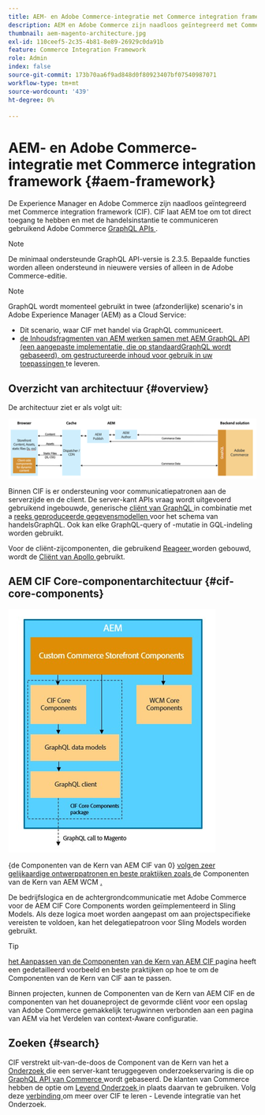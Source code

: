 ```yaml
---
title: AEM- en Adobe Commerce-integratie met Commerce integration framework
description: AEM en Adobe Commerce zijn naadloos geïntegreerd met Commerce integration framework (CIF). CIF stelt AEM in staat toegang te krijgen tot een Adobe Commerce-exemplaar en te communiceren met Adobe Commerce via GraphQL. Ook kunnen AEM-auteurs producten- en rubriekkiezers en de productconsole gebruiken om producten- en categoriegegevens op aanvraag van Adobe Commerce te doorzoeken. Daarnaast biedt CIF een winkel die de handelsprojecten kan versnellen.
thumbnail: aem-magento-architecture.jpg
exl-id: 110ceef5-2c35-4b81-8e89-26929c0da91b
feature: Commerce Integration Framework
role: Admin
index: false
source-git-commit: 173b70aa6f9ad848d0f80923407bf07540987071
workflow-type: tm+mt
source-wordcount: '439'
ht-degree: 0%

---
```


# AEM- en Adobe Commerce-integratie met Commerce integration framework {#aem-framework}

De Experience Manager en Adobe Commerce zijn naadloos geïntegreerd met Commerce integration framework (CIF). CIF laat AEM toe om tot direct toegang te hebben en met de handelsinstantie te communiceren gebruikend Adobe Commerce [ GraphQL APIs ](https://devdocs.magento.com/guides/v2.4/graphql/).

>[!NOTE]
>
> De minimaal ondersteunde GraphQL API-versie is 2.3.5. Bepaalde functies worden alleen ondersteund in nieuwere versies of alleen in de Adobe Commerce-editie.

>[!NOTE]
>
>GraphQL wordt momenteel gebruikt in twee (afzonderlijke) scenario&#39;s in Adobe Experience Manager (AEM) as a Cloud Service:
>
>* Dit scenario, waar CIF met handel via GraphQL communiceert.
>* [ de Inhoudsfragmenten van AEM werken samen met AEM GraphQL API (een aangepaste implementatie, die op standaardGraphQL wordt gebaseerd), om gestructureerde inhoud voor gebruik in uw toepassingen ](/help/headless/graphql-api/content-fragments.md) te leveren.

## Overzicht van architectuur {#overview}

De architectuur ziet er als volgt uit:

![ het Overzicht van de Architectuur van CIF ](../assets/AEM_Magento_Architecture.png)

Binnen CIF is er ondersteuning voor communicatiepatronen aan de serverzijde en de client.
De server-kant APIs vraag wordt uitgevoerd gebruikend ingebouwde, generische [ cliënt van GraphQL ](https://github.com/adobe/commerce-cif-graphql-client) in combinatie met a [ reeks geproduceerde gegevensmodellen ](https://github.com/adobe/commerce-cif-magento-graphql) voor het schema van handelsGraphQL. Ook kan elke GraphQL-query of -mutatie in GQL-indeling worden gebruikt.

Voor de cliënt-zijcomponenten, die gebruikend [ Reageer ](https://reactjs.org/) worden gebouwd, wordt de [ Cliënt van Apollo ](https://www.apollographql.com/docs/react/) gebruikt.

## AEM CIF Core-componentarchitectuur {#cif-core-components}

![ de Architectuur van de Component van de Kern van AEM CIF ](../assets/cif-component-architecture.jpg)

{de Componenten van de Kern van AEM CIF van 0} [ volgen zeer gelijkaardige ontwerppatronen en beste praktijken zoals ](https://github.com/adobe/aem-core-cif-components) de Componenten van de Kern van AEM WCM [.](https://github.com/adobe/aem-core-wcm-components)

De bedrijfslogica en de achtergrondcommunicatie met Adobe Commerce voor de AEM CIF Core Components worden geïmplementeerd in Sling Models. Als deze logica moet worden aangepast om aan projectspecifieke vereisten te voldoen, kan het delegatiepatroon voor Sling Models worden gebruikt.

>[!TIP]
>
>[ het Aanpassen van de Componenten van de Kern van AEM CIF ](../customizing/customize-cif-components.md) pagina heeft een gedetailleerd voorbeeld en beste praktijken op hoe te om de Componenten van de Kern van CIF aan te passen.

Binnen projecten, kunnen de Componenten van de Kern van AEM CIF en de componenten van het douaneproject de gevormde cliënt voor een opslag van Adobe Commerce gemakkelijk terugwinnen verbonden aan een pagina van AEM via het Verdelen van context-Aware configuratie.

## Zoeken {#search}

CIF verstrekt uit-van-de-doos de Component van de Kern van het a [ Onderzoek ](https://www.aemcomponents.dev/content/core-components-examples/library/commerce/search.html) die een server-kant teruggegeven onderzoekservaring is die op [ GraphQL API van Commerce ](https://developer.adobe.com/commerce/webapi/graphql/) wordt gebaseerd. De klanten van Commerce hebben de optie om [ Levend Onderzoek ](https://experienceleague.adobe.com/docs/commerce-merchant-services/live-search/guide-overview.html?lang=en) in plaats daarvan te gebruiken. Volg deze [ verbinding ](/help/commerce-cloud/integrating/live-search-plp.md) om meer over CIF te leren - Levende integratie van het Onderzoek.

